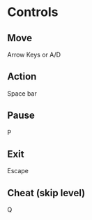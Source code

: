 # Controls

## Move
Arrow Keys or A/D

## Action
Space bar

## Pause
P

## Exit
Escape

## Cheat (skip level)
Q
